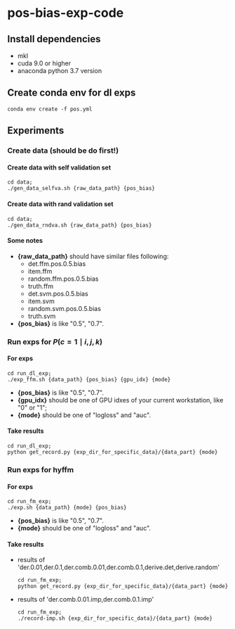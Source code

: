 # pos-bias-exp-code

## Install dependencies

- mkl
- cuda 9.0 or higher
- anaconda python 3.7 version

## Create conda env for dl exps

```shell
conda env create -f pos.yml
```

## Experiments

### Create data (should be do first!)

#### Create data with self validation set

```shell
cd data;
./gen_data_selfva.sh {raw_data_path} {pos_bias}
```

#### Create data with rand validation set

```shell
cd data;
./gen_data_rndva.sh {raw_data_path} {pos_bias}
```

#### Some notes

- **{raw_data_path}** should have similar files following:
  - det.ffm.pos.0.5.bias  
  - item.ffm  
  - random.ffm.pos.0.5.bias  
  - truth.ffm
  - det.svm.pos.0.5.bias  
  - item.svm  
  - random.svm.pos.0.5.bias  
  - truth.svm
- **{pos_bias}** is like "0.5", "0.7".

### Run exps for $P(c=1 \mid i,j,k)$

#### For exps

```shell
cd run_dl_exp;
./exp_ffm.sh {data_path} {pos_bias} {gpu_idx} {mode}
```

- **{pos_bias}** is like "0.5", "0.7".
- **{gpu_idx}** should be one of GPU idxes of your current workstation, like "0" or "1";
- **{mode}** should be one of "logloss" and "auc".

#### Take results

```shell
cd run_dl_exp;
python get_record.py {exp_dir_for_specific_data}/{data_part} {mode}
```

### Run exps for hyffm

#### For exps

```shell
cd run_fm_exp;
./exp.sh {data_path} {mode} {pos_bias}
```

- **{pos_bias}** is like "0.5", "0.7".
- **{mode}** should be one of "logloss" and "auc".

#### Take results

- results of 'der.0.01,der.0.1,der.comb.0.01,der.comb.0.1,derive.det,derive.random'

    ```shell
    cd run_fm_exp;
    python get_record.py {exp_dir_for_specific_data}/{data_part} {mode}
    ```

- results of 'der.comb.0.01.imp,der.comb.0.1.imp'

    ```shell
    cd run_fm_exp;
    ./record-imp.sh {exp_dir_for_specific_data}/{data_part} {mode}
    ```

